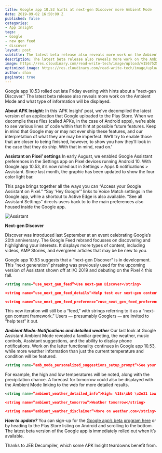 ```yaml
---
title: Google app 10.53 hints at next-gen Discover more Ambient Mode
date: 2019-09-02 16:50:00 Z
published: false
categories:
- App Insight
tags:
- Google
- new gen feed
- discover
layout: post
subtitle: The latest beta release also reveals more work on the Ambient Mode.
description: The latest beta release also reveals more work on the Ambient Mode.
image: https://res.cloudinary.com/read-write-tech/image/upload/v1567525447/APK-Insight-Google-App-10-53_vzbt6x.webp
optimized_image: https://res.cloudinary.com/read-write-tech/image/upload/c_scale,h_200,w_380/APK-Insight-Google-App-10-53_vzbt6x.webp
author: shan
paginate: true
---
```


Google app 10.53 rolled out late Friday evening with hints about a “next-gen Discover.” The latest beta release also reveals more work on the Ambient Mode and what type of information will be displayed.

**About APK Insight:** In this ‘APK Insight’ post, we’ve decompiled the latest version of an application that Google uploaded to the Play Store. When we decompile these files (called APKs, in the case of Android apps), we’re able to see various lines of code within that hint at possible future features. Keep in mind that Google may or may not ever ship these features, and our interpretation of what they are may be imperfect. We’ll try to enable those that are closer to being finished, however, to show you how they’ll look in the case that they do ship. With that in mind, read on.’

**Assistant on Pixel’ settings**
In early August, we enabled Google Assistant preferences in the Settings app on Pixel devices running Android 10. With Google app 10.53, it’s now rolled out in Settings > Apps & notifications > Assistant. Since last month, the graphic has been updated to show the four color light bar.

This page brings together all the ways you can “Access your Google Assistant on Pixel.” “Say ‘Hey Google'” links to Voice Match settings in the Google app, while a shortcut to Active Edge is also available. “See all Assistant Settings” directs users back to to the main preferences also housed inside the Google app.

![Assistant](https://res.cloudinary.com/read-write-tech/image/upload/v1567525577/google-app-10-53-assistant-on-pixel-settings_y2r85i.webp)

**Next-gen Discover**

Discover was introduced last September at an event celebrating Google’s 20th anniversary. The Google Feed rebrand focusses on discovering and highlighting your interests. It displays more types of content, including videos, AMP Stories, and evergreen articles that may be be new to you.

Google app 10.53 suggests that a “next-gen Discover” is in development. This “next generation” phrasing was previously used for the upcoming version of Assistant shown off at I/O 2019 and debuting on the Pixel 4 this fall.

```xml
<string name=”use_next_gen_feed”>Use next-gen Discover</string>

<string name=”use_next_gen_feed_details”>Help test our next-gen content framework</string>

<string name=”use_next_gen_feed_preference”>use_next_gen_feed_preference</string>
```

This new iteration will still be a “feed,” with strings referring to it as a “next-gen content framework.” Users — presumably Googlers — are invited to “help test” it out.

***Ambient Mode: Notifications and detailed weather***
Our last look at Google Assistant Ambient Mode revealed a familiar greeting, the weather, music controls, Assistant suggestions, and the ability to display phone notifications. Work on the latter functionality continues in Google app 10.53, while more weather information than just the current temperature and condition will be featured.

```xml
<string name=”amb_mode_personalized_suggestions_setup_prompt”>See your notifications in Ambient Mode.</string>
```

For example, the high and low temperatures will be noted, along with the precipitation chance. A forecast for tomorrow could also be displayed with the Ambient Mode linking to the web for more detailed results.

```xml
<string name=”ambient_weather_detailed_info”>High: %1$s\xb0 \u2e31 Low: %2$s\xb0 \u2e31 Precip: %3$s%%</string>

<string name=”ambient_weather_tomorrow”>Weather tomorrow</string>

<string name=”ambient_weather_disclaimer”>More on weather.com</string>
```

***How to update?***
You can sign-up for the [Google app’s beta program here](https://play.google.com/apps/testing/com.google.android.googlequicksearchbox) or by heading to the Play Store listing on Android and scrolling to the bottom. The latest beta version of the Google app is immediately rolled out when it’s available.

Thanks to JEB Decompiler, which some APK Insight teardowns benefit from.
